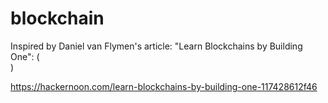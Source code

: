 # blockchain

Inspired by Daniel van Flymen's article: "Learn Blockchains by Building One": ( <br /> )

https://hackernoon.com/learn-blockchains-by-building-one-117428612f46

